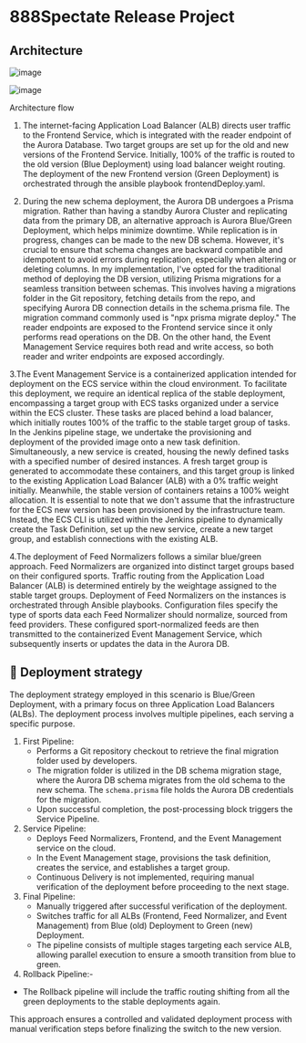 # 888Spectate Release Project

## Architecture
![image](https://github.com/DAGhadge/888SpectateReleaseProject/assets/37247362/802ed060-3880-4807-89fb-310d4a9699d9)

![image](https://github.com/DAGhadge/888SpectateReleaseProject/assets/37247362/053e7de2-e2f8-4cb0-a298-59b11af65e8b)



Architecture flow
1. The internet-facing Application Load Balancer (ALB) directs user traffic to the Frontend Service, which is integrated with the reader endpoint of the Aurora Database. Two target groups are set up for the old and new versions of the Frontend Service. Initially, 100% of the traffic is routed to the old version (Blue Deployment) using load balancer weight routing. The deployment of the new Frontend version (Green Deployment) is orchestrated through the ansible playbook frontendDeploy.yaml.
   
2. During the new schema deployment, the Aurora DB undergoes a Prisma migration. Rather than having a standby Aurora Cluster and replicating data from the primary DB, an alternative approach is Aurora Blue/Green Deployment, which helps minimize downtime. While replication is in progress, changes can be made to the new DB schema. However, it's crucial to ensure that schema changes are backward compatible and idempotent to avoid errors during replication, especially when altering or deleting columns.
In my implementation, I've opted for the traditional method of deploying the DB version, utilizing Prisma migrations for a seamless transition between schemas. This involves having a migrations folder in the Git repository, fetching details from the repo, and specifying Aurora DB connection details in the schema.prisma file. The migration command commonly used is "npx prisma migrate deploy."
The reader endpoints are exposed to the Frontend service since it only performs read operations on the DB. On the other hand, the Event Management Service requires both read and write access, so both reader and writer endpoints are exposed accordingly.

3.The Event Management Service is a containerized application intended for deployment on the ECS service within the cloud environment. To facilitate this deployment, we require an identical replica of the stable deployment, encompassing a target group with ECS tasks organized under a service within the ECS cluster. These tasks are placed behind a load balancer, which initially routes 100% of the traffic to the stable target group of tasks.
In the Jenkins pipeline stage, we undertake the provisioning and deployment of the provided image onto a new task definition. Simultaneously, a new service is created, housing the newly defined tasks with a specified number of desired instances. A fresh target group is generated to accommodate these containers, and this target group is linked to the existing Application Load Balancer (ALB) with a 0% traffic weight initially. Meanwhile, the stable version of containers retains a 100% weight allocation.
It is essential to note that we don't assume that the infrastructure for the ECS new version has been provisioned by the infrastructure team. Instead, the ECS CLI is utilized within the Jenkins pipeline to dynamically create the Task Definition, set up the new service, create a new target group, and establish connections with the existing ALB.

4.The deployment of Feed Normalizers follows a similar blue/green approach. Feed Normalizers are organized into distinct target groups based on their configured sports. Traffic routing from the Application Load Balancer (ALB) is determined entirely by the weightage assigned to the stable target groups.
Deployment of Feed Normalizers on the instances is orchestrated through Ansible playbooks. Configuration files specify the type of sports data each Feed Normalizer should normalize, sourced from feed providers. These configured sport-normalized feeds are then transmitted to the containerized Event Management Service, which subsequently inserts or updates the data in the Aurora DB.

## 🚀 Deployment strategy
The deployment strategy employed in this scenario is Blue/Green Deployment, with a primary focus on three Application Load Balancers (ALBs). The deployment process involves multiple pipelines, each serving a specific purpose.
1. First Pipeline:
   - Performs a Git repository checkout to retrieve the final migration folder used by developers.
   - The migration folder is utilized in the DB schema migration stage, where the Aurora DB schema migrates from the old schema to the new schema. The `schema.prisma` file holds the Aurora DB credentials for the migration.
   - Upon successful completion, the post-processing block triggers the Service Pipeline.
2. Service Pipeline:
   - Deploys Feed Normalizers, Frontend, and the Event Management service on the cloud.
   - In the Event Management stage, provisions the task definition, creates the service, and establishes a target group.
   - Continuous Delivery is not implemented, requiring manual verification of the deployment before proceeding to the next stage.
3. Final Pipeline:
   - Manually triggered after successful verification of the deployment.
   - Switches traffic for all ALBs (Frontend, Feed Normalizer, and Event Management) from Blue (old) Deployment to Green (new) Deployment.
   - The pipeline consists of multiple stages targeting each service ALB, allowing parallel execution to ensure a smooth transition from blue to green.
4. Rollback Pipeline:-
- The Rollback pipeline will include the traffic routing shifting from all the green deployments to the stable deployments again. 

This approach ensures a controlled and validated deployment process with manual verification steps before finalizing the switch to the new version.

